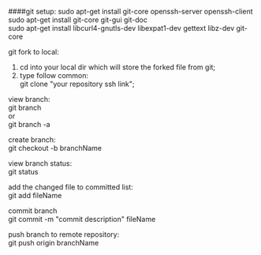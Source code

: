 ####git setup: 
  sudo apt-get install git-core openssh-server openssh-client  
  sudo apt-get install git-core git-gui git-doc  
  sudo apt-get install libcurl4-gnutls-dev libexpat1-dev gettext libz-dev git-core  
  
git fork to local:
  1. cd into your local dir which will store the forked file from git;
  2. type follow common:   
          git clone "your repository ssh link";
          
view branch:  
     git branch  
    or  
     git branch -a  
     
create branch:  
       git checkout -b branchName  

view branch status:  
     git status  
     
add the changed file to committed list:  
    git add fileName  

commit branch  
       git commit -m "commit description" fileName  
       
push branch to remote repository:  
     git push origin branchName
